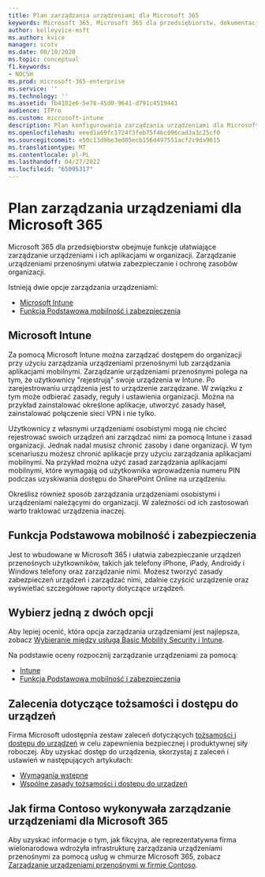 ```yaml
---
title: Plan zarządzania urządzeniami dla Microsoft 365
keywords: Microsoft 365, Microsoft 365 dla przedsiębiorstw, dokumentacja Microsoft 365, zarządzanie urządzeniami przenośnymi, Intune
author: kelleyvice-msft
ms.author: kvice
manager: scotv
ms.date: 08/10/2020
ms.topic: conceptual
f1.keywords:
- NOCSH
ms.prod: microsoft-365-enterprise
ms.service: ''
ms.technology: ''
ms.assetid: fb4182e6-5e78-45d0-9641-d791c4519441
audience: ITPro
ms.custom: microsoft-intune
description: Plan konfigurowania zarządzania urządzeniami dla Microsoft 365.
ms.openlocfilehash: eeed1a69fc1724f3feb75f4bc096cad3a3c25cf0
ms.sourcegitcommit: e50c13d9be3ed05ecb156d497551acf2c9da9015
ms.translationtype: MT
ms.contentlocale: pl-PL
ms.lasthandoff: 04/27/2022
ms.locfileid: "65095317"
---
```

# <a name="device-management-roadmap-for-microsoft-365"></a>Plan zarządzania urządzeniami dla Microsoft 365

Microsoft 365 dla przedsiębiorstw obejmuje funkcje ułatwiające zarządzanie urządzeniami i ich aplikacjami w organizacji. Zarządzanie urządzeniami przenośnymi ułatwia zabezpieczanie i ochronę zasobów organizacji.

Istnieją dwie opcje zarządzania urządzeniami:

- [Microsoft Intune](#microsoft-intune)
- [Funkcja Podstawowa mobilność i zabezpieczenia](#basic-mobility-and-security)

## <a name="microsoft-intune"></a>Microsoft Intune

Za pomocą Microsoft Intune można zarządzać dostępem do organizacji przy użyciu zarządzania urządzeniami przenośnymi lub zarządzania aplikacjami mobilnymi. Zarządzanie urządzeniami przenośnymi polega na tym, że użytkownicy "rejestrują" swoje urządzenia w Intune. Po zarejestrowaniu urządzenia jest to urządzenie zarządzane. W związku z tym może odbierać zasady, reguły i ustawienia organizacji. Można na przykład zainstalować określone aplikacje, utworzyć zasady haseł, zainstalować połączenie sieci VPN i nie tylko.

Użytkownicy z własnymi urządzeniami osobistymi mogą nie chcieć rejestrować swoich urządzeń ani zarządzać nimi za pomocą Intune i zasad organizacji. Jednak nadal musisz chronić zasoby i dane organizacji. W tym scenariuszu możesz chronić aplikacje przy użyciu zarządzania aplikacjami mobilnymi. Na przykład można użyć zasad zarządzania aplikacjami mobilnymi, które wymagają od użytkownika wprowadzenia numeru PIN podczas uzyskiwania dostępu do SharePoint Online na urządzeniu.

Określisz również sposób zarządzania urządzeniami osobistymi i urządzeniami należącymi do organizacji. W zależności od ich zastosowań warto traktować urządzenia inaczej.

## <a name="basic-mobility-and-security"></a>Funkcja Podstawowa mobilność i zabezpieczenia

Jest to wbudowane w Microsoft 365 i ułatwia zabezpieczanie urządzeń przenośnych użytkowników, takich jak telefony iPhone, iPady, Androidy i Windows telefony oraz zarządzanie nimi. Możesz tworzyć zasady zabezpieczeń urządzeń i zarządzać nimi, zdalnie czyścić urządzenie oraz wyświetlać szczegółowe raporty dotyczące urządzeń.

## <a name="choose-between-the-two-options"></a>Wybierz jedną z dwóch opcji

Aby lepiej ocenić, która opcja zarządzania urządzeniami jest najlepsza, zobacz [Wybieranie między usługą Basic Mobility Security i Intune](/office365/securitycompliance/choose-between-mdm-and-intune).

Na podstawie oceny rozpocznij zarządzanie urządzeniami za pomocą:

- [Intune](/microsoft-365/solutions/manage-devices-with-intune-overview)
- [Funkcja Podstawowa mobilność i zabezpieczenia](https://support.microsoft.com/office/set-up-basic-mobility-and-security-dd892318-bc44-4eb1-af00-9db5430be3cd)
 
## <a name="identity-and-device-access-recommendations"></a>Zalecenia dotyczące tożsamości i dostępu do urządzeń

Firma Microsoft udostępnia zestaw zaleceń dotyczących [tożsamości i dostępu do urządzeń](../security/office-365-security/microsoft-365-policies-configurations.md) w celu zapewnienia bezpiecznej i produktywnej siły roboczej. Aby uzyskać dostęp do urządzenia, skorzystaj z zaleceń i ustawień w następujących artykułach:

- [Wymagania wstępne](../security/office-365-security/identity-access-prerequisites.md)
- [Wspólne zasady tożsamości i dostępu do urządzeń](../security/office-365-security/identity-access-policies.md)

## <a name="how-contoso-did-device-management-for-microsoft-365"></a>Jak firma Contoso wykonywała zarządzanie urządzeniami dla Microsoft 365

Aby uzyskać informacje o tym, jak fikcyjna, ale reprezentatywna firma wielonarodowa wdrożyła infrastrukturę zarządzania urządzeniami przenośnymi za pomocą usług w chmurze Microsoft 365, zobacz [Zarządzanie urządzeniami przenośnymi w firmie Contoso](contoso-mdm.md).